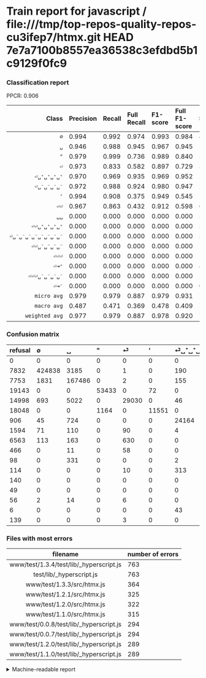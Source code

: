 # Train report for javascript / file:///tmp/top-repos-quality-repos-cu3ifep7/htmx.git HEAD 7e7a7100b8557ea36538c3efdbd5b1c9129f0fc9

### Classification report

PPCR: 0.906

| Class | Precision | Recall | Full Recall | F1-score | Full F1-score | Support | Full Support | PPCR |
|------:|:----------|:-------|:------------|:---------|:---------|:--------|:-------------|:-----|
| `∅` | 0.994| 0.992| 0.974| 0.993| 0.984| 428387| 436219| 0.982 |
| `␣` | 0.946| 0.988| 0.945| 0.967| 0.945| 169508| 177261| 0.956 |
| `"` | 0.979| 0.999| 0.736| 0.989| 0.840| 53505| 72648| 0.736 |
| `⏎` | 0.973| 0.833| 0.582| 0.897| 0.729| 34861| 49859| 0.699 |
| `⏎␣⁺␣⁺␣⁺␣⁺` | 0.970| 0.969| 0.935| 0.969| 0.952| 24933| 25839| 0.965 |
| `⏎␣⁻␣⁻␣⁻␣⁻` | 0.972| 0.988| 0.924| 0.980| 0.947| 22958| 24552| 0.935 |
| `'` | 0.994| 0.908| 0.375| 0.949| 0.545| 12715| 30763| 0.413 |
| `⏎⏎` | 0.967| 0.863| 0.432| 0.912| 0.598| 6598| 13161| 0.501 |
| `␣␣` | 0.000| 0.000| 0.000| 0.000| 0.000| 333| 431| 0.773 |
| `⏎⏎␣⁺␣⁺␣⁺␣⁺` | 0.000| 0.000| 0.000| 0.000| 0.000| 323| 437| 0.739 |
| `⏎␣⁻␣⁻␣⁻␣⁻␣⁻␣⁻␣⁻␣⁻` | 0.000| 0.000| 0.000| 0.000| 0.000| 316| 456| 0.693 |
| `⏎⏎␣⁻␣⁻␣⁻␣⁻` | 0.000| 0.000| 0.000| 0.000| 0.000| 179| 645| 0.278 |
| `⏎⏎⏎` | 0.000| 0.000| 0.000| 0.000| 0.000| 146| 202| 0.723 |
| `⏎⇥⁺` | 0.000| 0.000| 0.000| 0.000| 0.000| 43| 49| 0.878 |
| `⏎⏎⏎␣⁻␣⁻␣⁻␣⁻` | 0.000| 0.000| 0.000| 0.000| 0.000| 22| 161| 0.137 |
| `⏎⇥⁻` | 0.000| 0.000| 0.000| 0.000| 0.000| 0| 49| 0.000 |
| `micro avg` | 0.979| 0.979| 0.887| 0.979| 0.931| 754827| 832732| 0.906 |
| `macro avg` | 0.487| 0.471| 0.369| 0.478| 0.409| 754827| 832732| 0.906 |
| `weighted avg` | 0.977| 0.979| 0.887| 0.978| 0.920| 754827| 832732| 0.906 |

### Confusion matrix

|refusal|  ∅| ␣| "| ⏎| '| ⏎␣⁺␣⁺␣⁺␣⁺| ⏎␣⁻␣⁻␣⁻␣⁻| ⏎⏎| ⏎⏎␣⁻␣⁻␣⁻␣⁻| ␣␣| ⏎⏎␣⁺␣⁺␣⁺␣⁺| ⏎␣⁻␣⁻␣⁻␣⁻␣⁻␣⁻␣⁻␣⁻| ⏎⇥⁻| ⏎⏎⏎| ⏎⇥⁺| ⏎⏎⏎␣⁻␣⁻␣⁻␣⁻| 
|:---|:---|:---|:---|:---|:---|:---|:---|:---|:---|:---|:---|:---|:---|:---|:---|:---|
|0 |0 |0 |0 |0 |0 |0 |0 |0 |0 |0 |0 |0 |0 |0 |0 |0 |
|7832 |424838 |3185 |0 |1 |0 |190 |173 |0 |0 |0 |0 |0 |0 |0 |0 |0 |
|7753 |1831 |167486 |0 |2 |0 |155 |30 |4 |0 |0 |0 |0 |0 |0 |0 |0 |
|19143 |0 |0 |53433 |0 |72 |0 |0 |0 |0 |0 |0 |0 |0 |0 |0 |0 |
|14998 |693 |5022 |0 |29030 |0 |46 |6 |64 |0 |0 |0 |0 |0 |0 |0 |0 |
|18048 |0 |0 |1164 |0 |11551 |0 |0 |0 |0 |0 |0 |0 |0 |0 |0 |0 |
|906 |45 |724 |0 |0 |0 |24164 |0 |0 |0 |0 |0 |0 |0 |0 |0 |0 |
|1594 |71 |110 |0 |90 |0 |4 |22683 |0 |0 |0 |0 |0 |0 |0 |0 |0 |
|6563 |113 |163 |0 |630 |0 |0 |0 |5692 |0 |0 |0 |0 |0 |0 |0 |0 |
|466 |0 |11 |0 |58 |0 |0 |110 |0 |0 |0 |0 |0 |0 |0 |0 |0 |
|98 |0 |331 |0 |0 |0 |2 |0 |0 |0 |0 |0 |0 |0 |0 |0 |0 |
|114 |0 |0 |0 |10 |0 |313 |0 |0 |0 |0 |0 |0 |0 |0 |0 |0 |
|140 |0 |0 |0 |0 |0 |0 |316 |0 |0 |0 |0 |0 |0 |0 |0 |0 |
|49 |0 |0 |0 |0 |0 |0 |0 |0 |0 |0 |0 |0 |0 |0 |0 |0 |
|56 |2 |14 |0 |6 |0 |0 |0 |124 |0 |0 |0 |0 |0 |0 |0 |0 |
|6 |0 |0 |0 |0 |0 |43 |0 |0 |0 |0 |0 |0 |0 |0 |0 |0 |
|139 |0 |0 |0 |3 |0 |0 |19 |0 |0 |0 |0 |0 |0 |0 |0 |0 |

### Files with most errors

| filename | number of errors|
|:----:|:-----|
| www/test/1.3.4/test/lib/_hyperscript.js | 763 |
| test/lib/_hyperscript.js | 763 |
| www/test/1.3.3/src/htmx.js | 364 |
| www/test/1.2.1/src/htmx.js | 325 |
| www/test/1.2.0/src/htmx.js | 322 |
| www/test/1.1.0/src/htmx.js | 315 |
| www/test/0.0.8/test/lib/_hyperscript.js | 294 |
| www/test/0.0.7/test/lib/_hyperscript.js | 294 |
| www/test/1.2.0/test/lib/_hyperscript.js | 289 |
| www/test/1.1.0/test/lib/_hyperscript.js | 289 |

<details>
    <summary>Machine-readable report</summary>
```json
{
  "cl_report": {"\"": {"f1-score": 0.9885663539990008, "precision": 0.9786801472608385, "recall": 0.9986543313708999, "support": 53505}, "\u0027": {"f1-score": 0.9492152189990961, "precision": 0.9938053858728383, "recall": 0.9084545812033031, "support": 12715}, "macro avg": {"f1-score": 0.47849553391976984, "precision": 0.48714695141517034, "recall": 0.4712185023404615, "support": 754827}, "micro avg": {"f1-score": 0.9788693303233721, "precision": 0.9788693303233721, "recall": 0.9788693303233721, "support": 754827}, "weighted avg": {"f1-score": 0.9777231884471259, "precision": 0.9774231009261257, "recall": 0.9788693303233721, "support": 754827}, "\u2205": {"f1-score": 0.9926353419472418, "precision": 0.9935569571999542, "recall": 0.9917154348754748, "support": 428387}, "\u23ce": {"f1-score": 0.8974973334776088, "precision": 0.9731813610459269, "recall": 0.8327357218668426, "support": 34861}, "\u23ce\u21e5\u207a": {"f1-score": 0.0, "precision": 0.0, "recall": 0.0, "support": 43}, "\u23ce\u21e5\u207b": {"f1-score": 0.0, "precision": 0.0, "recall": 0.0, "support": 0}, "\u23ce\u23ce": {"f1-score": 0.912033327992309, "precision": 0.9673691366417403, "recall": 0.8626856623219157, "support": 6598}, "\u23ce\u23ce\u23ce": {"f1-score": 0.0, "precision": 0.0, "recall": 0.0, "support": 146}, "\u23ce\u23ce\u23ce\u2423\u207b\u2423\u207b\u2423\u207b\u2423\u207b": {"f1-score": 0.0, "precision": 0.0, "recall": 0.0, "support": 22}, "\u23ce\u23ce\u2423\u207a\u2423\u207a\u2423\u207a\u2423\u207a": {"f1-score": 0.0, "precision": 0.0, "recall": 0.0, "support": 323}, "\u23ce\u23ce\u2423\u207b\u2423\u207b\u2423\u207b\u2423\u207b": {"f1-score": 0.0, "precision": 0.0, "recall": 0.0, "support": 179}, "\u23ce\u2423\u207a\u2423\u207a\u2423\u207a\u2423\u207a": {"f1-score": 0.969468405215647, "precision": 0.9697796684994181, "recall": 0.9691573416756909, "support": 24933}, "\u23ce\u2423\u207b\u2423\u207b\u2423\u207b\u2423\u207b": {"f1-score": 0.9799330381250674, "precision": 0.9719758323691992, "recall": 0.9880216046693963, "support": 22958}, "\u23ce\u2423\u207b\u2423\u207b\u2423\u207b\u2423\u207b\u2423\u207b\u2423\u207b\u2423\u207b\u2423\u207b": {"f1-score": 0.0, "precision": 0.0, "recall": 0.0, "support": 316}, "\u2423": {"f1-score": 0.9665795229603467, "precision": 0.94600273375281, "recall": 0.9880713594638602, "support": 169508}, "\u2423\u2423": {"f1-score": 0.0, "precision": 0.0, "recall": 0.0, "support": 333}},
  "cl_report_full": {"\"": {"f1-score": 0.8398443946716964, "precision": 0.9786801472608385, "recall": 0.7355054509415263, "support": 72648}, "\u0027": {"f1-score": 0.5450384560939934, "precision": 0.9938053858728383, "recall": 0.3754835354159217, "support": 30763}, "macro avg": {"f1-score": 0.40873439829627506, "precision": 0.48714695141517034, "recall": 0.368971089148749, "support": 832732}, "micro avg": {"f1-score": 0.930834066639413, "precision": 0.9788693303233721, "recall": 0.8872926703909542, "support": 832732}, "weighted avg": {"f1-score": 0.9204675705360985, "precision": 0.9762383161722993, "recall": 0.8872926703909542, "support": 832732}, "\u2205": {"f1-score": 0.983635328057494, "precision": 0.9935569571999542, "recall": 0.9739098938835768, "support": 436219}, "\u23ce": {"f1-score": 0.7285823639398161, "precision": 0.9731813610459269, "recall": 0.5822419222206623, "support": 49859}, "\u23ce\u21e5\u207a": {"f1-score": 0.0, "precision": 0.0, "recall": 0.0, "support": 49}, "\u23ce\u21e5\u207b": {"f1-score": 0.0, "precision": 0.0, "recall": 0.0, "support": 49}, "\u23ce\u23ce": {"f1-score": 0.5977421895510633, "precision": 0.9673691366417403, "recall": 0.4324899323759593, "support": 13161}, "\u23ce\u23ce\u23ce": {"f1-score": 0.0, "precision": 0.0, "recall": 0.0, "support": 202}, "\u23ce\u23ce\u23ce\u2423\u207b\u2423\u207b\u2423\u207b\u2423\u207b": {"f1-score": 0.0, "precision": 0.0, "recall": 0.0, "support": 161}, "\u23ce\u23ce\u2423\u207a\u2423\u207a\u2423\u207a\u2423\u207a": {"f1-score": 0.0, "precision": 0.0, "recall": 0.0, "support": 437}, "\u23ce\u23ce\u2423\u207b\u2423\u207b\u2423\u207b\u2423\u207b": {"f1-score": 0.0, "precision": 0.0, "recall": 0.0, "support": 645}, "\u23ce\u2423\u207a\u2423\u207a\u2423\u207a\u2423\u207a": {"f1-score": 0.952163291039483, "precision": 0.9697796684994181, "recall": 0.9351755098881536, "support": 25839}, "\u23ce\u2423\u207b\u2423\u207b\u2423\u207b\u2423\u207b": {"f1-score": 0.9473156674810499, "precision": 0.9719758323691992, "recall": 0.9238758553274682, "support": 24552}, "\u23ce\u2423\u207b\u2423\u207b\u2423\u207b\u2423\u207b\u2423\u207b\u2423\u207b\u2423\u207b\u2423\u207b": {"f1-score": 0.0, "precision": 0.0, "recall": 0.0, "support": 456}, "\u2423": {"f1-score": 0.9454286819058049, "precision": 0.94600273375281, "recall": 0.944855326326716, "support": 177261}, "\u2423\u2423": {"f1-score": 0.0, "precision": 0.0, "recall": 0.0, "support": 431}},
  "ppcr": 0.9064464917884746
}
```
</details>
